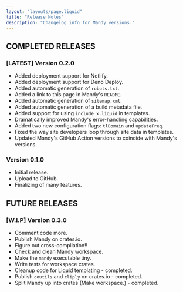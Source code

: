 ```yaml
---
layout: "layouts/page.liquid"
title: "Release Notes"
description: "Changelog info for Mandy versions."
---
```


## COMPLETED RELEASES

### [LATEST] Version 0.2.0

- Added deployment support for Netlify.
- Added deployment support for Deno Deploy.
- Added automatic generation of `robots.txt`.
- Added a link to this page in Mandy's `README`.
- Added automatic generation of `sitemap.xml`.
- Added automatic generation of a build metadata file.
- Added support for using `include x.liquid` in templates.
- Dramatically improved Mandy's error-handling capabilities.
- Added two new configuration flags: `tlDomain` and `updateFreq`.
- Fixed the way site developers loop through site data in templates.
- Updated Mandy's GitHub Action versions to coincide with Mandy's versions.

### Version 0.1.0

- Initial release.
- Upload to GitHub.
- Finalizing of many features.

## FUTURE RELEASES

### [W.I.P] Version 0.3.0

- Comment code more.
- Publish Mandy on crates.io.
- Figure out cross-compilation!!
- Check and clean Mandy workspace.
- Make the `mandy` executable tiny.
- Write tests for workspace crates.
- Cleanup code for Liquid templating - completed.
- Publish `coutils` and `cliply` on crates.io - completed.
- Split Mandy up into crates (Make workspace.) - completed.
